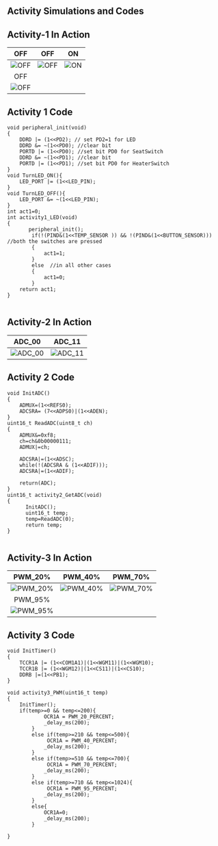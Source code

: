 ## Activity Simulations and Codes

## Activity-1 In Action

|OFF|OFF|ON|
|:--:|:--:|:--:|
|![OFF](https://user-images.githubusercontent.com/80662569/116460814-1e747f00-a885-11eb-9361-7d70ba90e82d.PNG) |![OFF](https://user-images.githubusercontent.com/80662569/116460808-1c122500-a885-11eb-8023-4ab0ec876fa6.PNG)|![ON](https://user-images.githubusercontent.com/80662569/116460813-1ddbe880-a885-11eb-90f1-d0da5705cd19.PNG)|
|OFF|
|![OFF](https://user-images.githubusercontent.com/80662569/116460810-1ddbe880-a885-11eb-9460-5a43f89de00e.PNG)

## Activity 1 Code 
```
void peripheral_init(void)
{	
	DDRD |= (1<<PD2); // set PD2=1 for LED
    DDRD &= ~(1<<PD0); //clear bit
    PORTD |= (1<<PD0); //set bit PD0 for SeatSwitch
    DDRD &= ~(1<<PD1); //clear bit
    PORTD |= (1<<PD1); //set bit PD0 for HeaterSwitch
}
void TurnLED_ON(){
    LED_PORT |= (1<<LED_PIN); 
}
void TurnLED_OFF(){
    LED_PORT &= ~(1<<LED_PIN);
}
int act1=0;
int activity1_LED(void)
{
       peripheral_init();
        if(!(PIND&(1<<TEMP_SENSOR )) && !(PIND&(1<<BUTTON_SENSOR))) //both the switches are pressed
        { 
            act1=1;
        }
        else  //in all other cases
        {
            act1=0;
        }
    return act1;
}
  
```


## Activity-2 In Action

|ADC_00|ADC_11|
|:--:|:--:|
|![ADC_00](https://user-images.githubusercontent.com/80662569/116461383-d0ac4680-a885-11eb-84b5-dc8d17cff3dc.PNG) |![ADC_11](https://user-images.githubusercontent.com/80662569/116461375-cdb15600-a885-11eb-805c-2dc73d198a3d.PNG)|

## Activity 2 Code 
```
void InitADC()
{
    ADMUX=(1<<REFS0);
    ADCSRA= (7<<ADPS0)|(1<<ADEN);
}
uint16_t ReadADC(uint8_t ch)
{
    ADMUX&=0xf8;
    ch=ch&0b00000111;
    ADMUX|=ch;

    ADCSRA|=(1<<ADSC);
    while(!(ADCSRA & (1<<ADIF)));
    ADCSRA|=(1<<ADIF);
    
    return(ADC);
}
uint16_t activity2_GetADC(void)
{
      InitADC();
      uint16_t temp;
      temp=ReadADC(0);
      return temp;
}
  
```

## Activity-3 In Action

|PWM_20%|PWM_40%|PWM_70%|
|:--:|:--:|:--:|
|![PWM_20%](https://user-images.githubusercontent.com/80662569/116461901-72cc2e80-a886-11eb-8525-42061d74f693.PNG) |![PWM_40%](https://user-images.githubusercontent.com/80662569/116461893-7069d480-a886-11eb-859b-1ec11c368164.PNG)|![PWM_70%](https://user-images.githubusercontent.com/80662569/116461897-72339800-a886-11eb-9006-369b7be40d44.PNG)|
|PWM_95%|
|![PWM_95%](https://user-images.githubusercontent.com/80662569/116461900-72339800-a886-11eb-8eea-43aeae327bea.PNG)|

## Activity 3 Code 
```
void InitTimer()
{
    TCCR1A |= (1<<COM1A1)|(1<<WGM11)|(1<<WGM10);
    TCCR1B |= (1<<WGM12)|(1<<CS11)|(1<<CS10);
    DDRB |=(1<<PB1);
}

void activity3_PWM(uint16_t temp)
{
    InitTimer();
    if(temp>=0 && temp<=200){
            OCR1A = PWM_20_PERCENT;
            _delay_ms(200);
        }
        else if(temp>=210 && temp<=500){
             OCR1A = PWM_40_PERCENT;
            _delay_ms(200);
        }
        else if(temp>=510 && temp<=700){
             OCR1A = PWM_70_PERCENT;
            _delay_ms(200);
        }
        else if(temp>=710 && temp<=1024){
             OCR1A = PWM_95_PERCENT;
            _delay_ms(200);
        }
        else{
            OCR1A=0;
            _delay_ms(200);
        }

}

```

